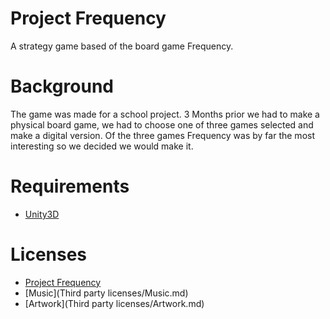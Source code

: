 # Project Frequency

A strategy game based of the board game Frequency.

# Background

The game was made for a school project. 3 Months prior we had to make a physical board game, 
we had to choose one of three games selected and make a digital version.
Of the three games Frequency was by far the most interesting so we decided we would make it.

# Requirements

- [Unity3D](https://unity3d.com/)

# Licenses

- [Project Frequency](LICENSE.md)
- [Music](Third party licenses/Music.md)
- [Artwork](Third party licenses/Artwork.md)